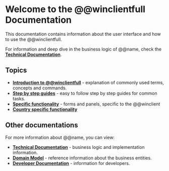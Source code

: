 # Welcome to the @@winclientfull Documentation

This documentation contains information about the user interface and how to use the @@winclientfull.

For information and deep dive in the business logic of @@name, check the **[Technical Documentation](https://docs.erp.net/tech)**.

## Topics

- **[Introduction to @@winclientfull](https://docs.erp.net/winclient/introduction/index.html?q=Introduction%20to%20@@winclientfull)** - explanation of commonly used terms, concepts and commands.
- **[Step by step guides](https://docs.erp.net/winclient/step-by-step/index.html?q=Step%20by%20step%20guides)** - easy to follow step by step guides for common tasks.
- **[Specific functionality](https://docs.erp.net/winclient/specific-functionality/index.html?q=Specific%20functionality)** - forms and panels, specific to the @@winclient
- **[Country specific functionality](./country-specific/index.md)**

## Other documentations

For more information about @@name, you can view:

- **[Technical Documentation](https://docs.erp.net/tech)** - business logic and implementation information.
- **[Domain Model](https://erpnetdocs.github.io/model)** - reference information about the business entities.
- **[Developer Documentation](https://erpnetdocs.github.io/dev)** - information for developers.

